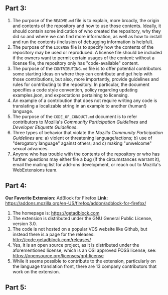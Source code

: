 ## Part 3:

1. The purpose of the `README.md` file is to explain, more broadly, the origin and contents of the repository and how to use those contents.  Ideally, it should contain some indication of who created the repository, why they did so and where we can find more information, as well as how to install and run the contents (inclusion of debugging information is helpful).
2. The purpose of the `LICENSE` file is to specify how the contents of the repository may be used or reproduced. A license file should be included if the owners want to permit certain usages of the content: without a license file, the repository only has "code-available" content.
3. The purpose of the `CONTRIBUTING.md` file is to offer potential contributors some starting ideas on where they can contribute and get help with those contributions, but also, more importantly, provide guidelines and rules for contributing to the repository. In particular, the document specifies a code style convention, policy regarding updating examples.json, and expectations pertaining to licensing.
4. An example of a contribution that does not require writing any code is translating a localizable string in an example to another (human!) language. 
5. The purpose of the `CODE_OF_CONDUCT.md` document is to refer contributors to Mozilla's _Community Participation Guidelines_ and _Developer Etiquette Guidelines_.
6. Three types of behavior that violate the _Mozilla Community Participation Guidelines_ are: a) violent or threatening language/actions; b) use of "derogatory language" against others; and c) making "unwelcome" sexual advances.  
7. Anyone who has trouble with the contents of the repository or who has further questions may either file a bug (if the circumstances warrant it), email the mailing list for add-ons development, or reach out to Mozilla's WebExtensions team.

## Part 4:
**Our Favorite Extension:** AdBlock for Firefox
**Link:** https://addons.mozilla.org/en-US/firefox/addon/adblock-for-firefox/

1. The homepage is: https://getadblock.com
2. The extension is distributed under the GNU General Public License, version 3.0.
3. The code is not hosted on a popular VCS website like Github, but instead there is a page for the releases: http://code.getadblock.com/releases/
4. Yes, it is an open source project, as it is distributed under the aforementioned license, which is an OSI approved FOSS license, see: https://opensource.org/licenses/gpl-license 
5. While it seems possible to contribute to the extension, particularly on the language translation front, there are 13 company contributors that work on the extension.

## Part 5:
